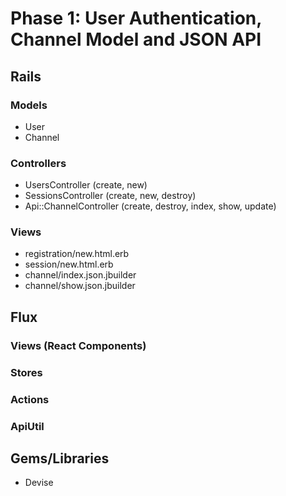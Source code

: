 # Phase 1: User Authentication, Channel Model and JSON API

## Rails
### Models
* User
* Channel

### Controllers
* UsersController (create, new)
* SessionsController (create, new, destroy)
* Api::ChannelController (create, destroy, index, show, update)

### Views
* registration/new.html.erb
* session/new.html.erb
* channel/index.json.jbuilder
* channel/show.json.jbuilder

## Flux
### Views (React Components)

### Stores

### Actions

### ApiUtil

## Gems/Libraries
* Devise